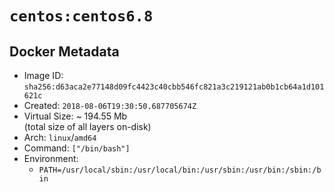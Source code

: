 # `centos:centos6.8`

## Docker Metadata

- Image ID: `sha256:d63aca2e77148d09fc4423c40cbb546fc821a3c219121ab0b1cb64a1d101621c`
- Created: `2018-08-06T19:30:50.687705674Z`
- Virtual Size: ~ 194.55 Mb  
  (total size of all layers on-disk)
- Arch: `linux`/`amd64`
- Command: `["/bin/bash"]`
- Environment:
  - `PATH=/usr/local/sbin:/usr/local/bin:/usr/sbin:/usr/bin:/sbin:/bin`
